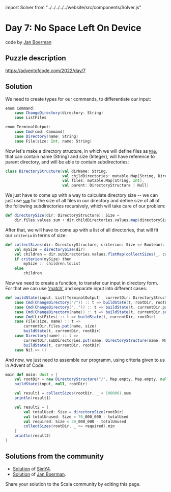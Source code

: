 import Solver from "../../../../../website/src/components/Solver.js"

# Day 7: No Space Left On Device
code by [Jan Boerman](https://twitter.com/JanBoerman95)

## Puzzle description

https://adventofcode.com/2022/day/7

## Solution

We need to create types for our commands, to differentiate our input:

```Scala
enum Command:
    case ChangeDirectory(directory: String)
    case ListFiles

enum TerminalOutput:
    case Cmd(cmd: Command)
    case Directory(name: String)
    case File(size: Int, name: String)
```

Now let's make a directory structure, in which we will define files as [`Map`](https://www.scala-lang.org/api/2.12.4/scala/collection/immutable/Map.html), that can contain name (String) and size (Integer), will have reference to parent directory, and will be able to contain subdirectories:

```Scala
class DirectoryStructure(val dirName: String,
                         val childDirectories: mutable.Map[String, DirectoryStructure],
                         val files: mutable.Map[String, Int],
                         val parent: DirectoryStructure | Null)
```
We just have to come up with a way to calculate directory size -- we can just use [`sum`](https://www.scala-lang.org/files/archive/api/current/scala/collection/immutable/List.html#sum[B%3E:A](implicitnum:scala.math.Numeric[B]):B) for the size of all files in our directory and define size of all of the following subdirectories recursively, which will take care of our problem:

```Scala
def directorySize(dir: DirectoryStructure): Size =
    dir.files.values.sum + dir.childDirectories.values.map(directorySize).sum
```

After that, we will have to come up with a list of all directories, that will fit our `criteria` in terms of size:

```Scala
def collectSizes(dir: DirectoryStructure, criterion: Size => Boolean): Iterable[Size] =
    val mySize = directorySize(dir)
    val children = dir.subDirectories.values.flatMap(collectSizes(_, criterion))
    if criterion(mySize) then 
        mySize :: children.toList
    else
        children
```
Now we need to create a function, to transfer our input in directory form. For that we can use ['match'](https://docs.scala-lang.org/tour/pattern-matching.html) and separate input into different cases:

```Scala
def buildState(input: List[TerminalOutput], currentDir: DirectoryStructure | Null, rootDir: DirectoryStructure): Unit = input match
    case Cmd(ChangeDirectory("/")) :: t => buildState(t, rootDir, rootDir)
    case Cmd(ChangeDirectory("..")) :: t => buildState(t, currentDir.parent, rootDir)
    case Cmd(ChangeDirectory(name)) :: t => buildState(t, currentDir.subDirectories(name), rootDir)
    case Cmd(ListFiles) :: t => buildState(t, currentDir, rootDir)
    case File(size, name) :: t =>
        currentDir.files.put(name, size)
        buildState(t, currentDir, rootDir)
    case Directory(name) :: t =>
        currentDir.subDirectories.put(name, DirectoryStructure(name, Map.empty, Map.empty, currentDir))
        buildState(t, currentDir, rootDir)
    case Nil => ()
```

And now, we just need to assemble our programm, using criteria given to us in Advent of Code:

```Scala
main def main: Unit = {
    val rootDir = new DirectoryStructure("/", Map.empty, Map.empty, null)
    buildState(input, null, rootDir)

    val result1 = collectSizes(rootDir, _ < 100000).sum
    println(result1)

    val result2 = {
        val totalUsed: Size = directorySize(rootDir)
        val totalUnused: Size = 70_000_000 - totalUsed
        val required: Size = 30_000_000 - totalUnused
        collectSizes(rootDir, _ >= required).min
    }
    println(result2)
}
```





## Solutions from the community

- [Solution](https://github.com/SimY4/advent-of-code-scala/blob/master/src/main/scala/aoc/y2022/Day7.scala) of [SimY4](https://twitter.com/actinglikecrazy).
- [Solution](https://github.com/Jannyboy11/AdventOfCode2022/blob/master/src/main/scala/day07/Day07.scala) of [Jan Boerman](https://twitter.com/JanBoerman95).

Share your solution to the Scala community by editing this page.
